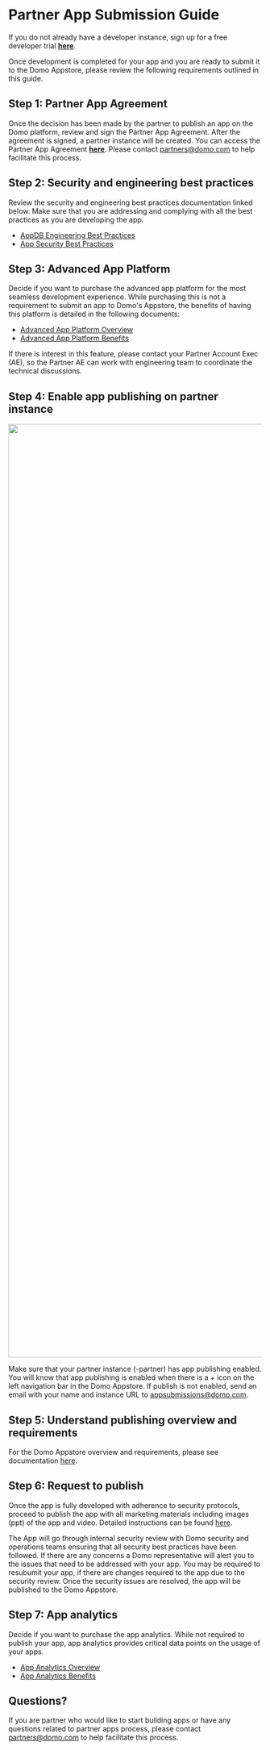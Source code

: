 # Partner App Submission Guide

If you do not already have a developer instance, sign up for a free developer trial <a href="/developer-trial-request" rel="noopener" target="_blank"><strong>here</strong></a>.

Once development is completed for your app and you are ready to submit it to the Domo Appstore, please review the following requirements outlined in this guide. 

## Step 1: Partner App Agreement
Once the decision has been made by the partner to publish an app on the Domo platform, review and sign the Partner App Agreement. After the agreement is signed, a partner instance will be created.  You can access the Partner App Agreement <a href="https://web-assets.domo.com/blog/wp-content/uploads/2022/01/Domo-App-Publisher-Program-Agreement-3.2021.pdf" rel="noopener" target="_blank"><strong>here</strong></a>. Please contact <a href="mailto:partners@domo.com">partners@domo.com</a> to help facilitate this process.

## Step 2: Security and engineering best practices
Review the security and engineering best practices documentation linked below. Make sure that you are addressing and complying with all the best practices as you are developing the app.  
<ul>
	<li><a href="https://web-assets.domo.com/blog/wp-content/uploads/2022/06/App-DB-Engineering-Best-Practices.pdf" rel="noopener" target="_blank">AppDB Engineering Best Practices</a></li>
	<li><a href="https://web-assets.domo.com/blog/wp-content/uploads/2022/01/App-Submission-Security-Review.pdf" rel="noopener" target="_blank">App Security Best Practices</a></li>
</ul>

## Step 3: Advanced App Platform
Decide if you want to purchase the advanced app platform for the most seamless development experience. While purchasing this is not a requirement to submit an app to Domo's Appstore, the benefits of having this platform is detailed in the following documents:  
<ul>
	<li><a href="https://web-assets.domo.com/blog/wp-content/uploads/2022/01/Advanced-App-Platform-Overview.pdf" rel="noopener" target="_blank">Advanced App Platform Overview</a></li>
	<li><a href="https://web-assets.domo.com/blog/wp-content/uploads/2022/04/Advanced-App-Platform-Benefits-4-22.pdf" rel="noopener" target="_blank">Advanced App Platform Benefits</a></li>
</ul>

If there is interest in this feature, please contact your Partner Account Exec (AE), so the Partner AE can work with engineering team to coordinate the technical discussions.

## Step 4: Enable app publishing on partner instance
<img src="https://web-assets.domo.com/blog/wp-content/uploads/2022/02/image001.png" width="3548" height="1852" class="alignnone size-full" />

Make sure that your partner instance (-partner) has app publishing enabled. You will know that app publishing is enabled when there is a + icon on the left navigation bar in the Domo Appstore. If publish is not enabled, send an email with your name and instance URL to <a href="mailto:appsubmissions@domo.com" rel="noopener" target="_blank">appsubmissions@domo.com</a>.

## Step 5: Understand publishing overview and requirements
For the Domo Appstore overview and requirements, please see documentation [here](../Domo-Marketplace/overview.md).

## Step 6: Request to publish

Once the app is fully developed with adherence to security protocols, proceed to publish the app with all marketing materials including images (ppt) of the app and video. Detailed instructions can be found [here](../Domo-Marketplace/marketplace-submission.md).

The App will go through internal security review with Domo security and operations teams ensuring that all security best practices have been followed. If there are any concerns a Domo representative will alert you to the issues that need to be addressed with your app. You may be required to resubumit your app, if there are changes required to the app due to the security review. Once the security issues are resolved, the app will be published to the Domo Appstore. 

## Step 7: App analytics

Decide if you want to purchase the app analytics. While not required to publish your app, app analytics provides critical data points on the usage of your apps. 
<ul>
	<li><a href="https://web-assets.domo.com/blog/wp-content/uploads/2022/01/App-Analytics-Overview.pdf" rel="noopener" target="_blank">App Analytics Overview</a></li>
	<li><a href="https://web-assets.domo.com/blog/wp-content/uploads/2022/01/App-Analytics-Benefits.pdf" rel="noopener" target="_blank">App Analytics Benefits</a></li>
</ul>

## Questions?
If you are partner who would like to start building apps or have any questions related to partner apps process, please contact <a href="mailto:partners@domo.com">partners@domo.com</a> to help facilitate this process.
